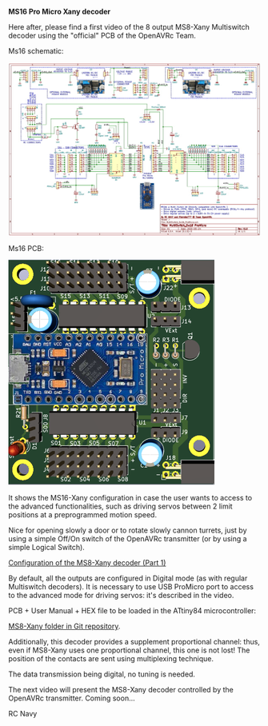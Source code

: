 **MS16 Pro Micro Xany decoder**

Here after, please find a first video of the 8 output MS8-Xany Multiswitch decoder using the "official" PCB of the OpenAVRc Team.

Ms16 schematic:

![here](https://github.com/Ingwie/OpenAVRc_Hw/blob/V3/MultiSwitch_Sw16-ProMicro/Ms16_ProMicro-Xany_Schematic.jpg)

Ms16 PCB:

![here](https://github.com/Ingwie/OpenAVRc_Hw/blob/V3/MultiSwitch_Sw16-ProMicro/Ms16_ProMicro_V1.0.png)

It shows the MS16-Xany configuration in case the user wants to access to the advanced functionalities, 
such as driving servos between 2 limit positions at a preprogrammed motion speed. 

Nice for opening slowly a door or to rotate slowly cannon turrets, just by using a simple Off/On switch of the OpenAVRc transmitter (or by using a simple Logical Switch).

[Configuration of the MS8-Xany decoder (Part 1)](https://www.youtube.com/watch?v=y_skDGLVK1A)

By default, all the outputs are configured in Digital mode (as with regular Multiswitch decoders).
It is necessary to use USB ProMicro port to access to the advanced mode for driving servos: it's described in the video.

PCB + User Manual + HEX file to be loaded in the ATtiny84 microcontroller:

[MS8-Xany folder in Git repository](https://github.com/Ingwie/OpenAVRc_Hw/tree/V3/MultiSwitch_Sw8).

Additionally, this decoder provides a supplement proportional channel: thus, even if MS8-Xany uses one proportional channel, this one is not lost! The position of the contacts are sent using multiplexing technique.

The data transmission being digital, no tuning is needed.

The next video will present the MS8-Xany decoder controlled by the OpenAVRc transmitter. Coming soon...

RC Navy 
